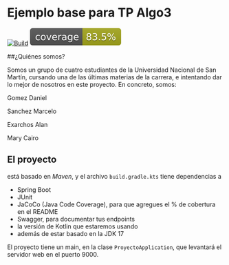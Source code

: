 # Ejemplo base para TP Algo3

[![Build](https://github.com/algo3-unsam/proyecto-base-tp/actions/workflows/build.yml/badge.svg)](https://github.com/algo3-unsam/tp-recetas-2020-gr-xx/actions/workflows/build.yml) ![Coverage](./.github/badges/jacoco.svg)

##¿Quiénes somos?

Somos un grupo de cuatro estudiantes de la Universidad Nacional de San Martín, cursando una de las últimas materias de la carrera, e intentando dar lo mejor de nosotros en este proyecto. En concreto, somos:

Gomez Daniel

Sanchez Marcelo

Exarchos Alan

Mary Cairo

## El proyecto

está basado en _Maven_, y el archivo `build.gradle.kts` tiene dependencias a

- Spring Boot
- JUnit
- JaCoCo (Java Code Coverage), para que agregues el % de cobertura en el README
- Swagger, para documentar tus endpoints
- la versión de Kotlin que estaremos usando
- además de estar basado en la JDK 17


El proyecto tiene un main, en la clase `ProyectoApplication`, que levantará el servidor web en el puerto 9000.

